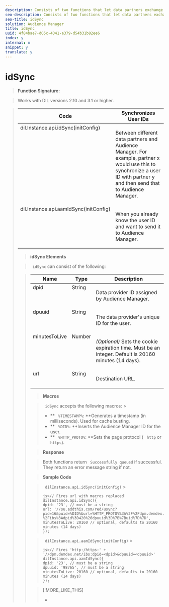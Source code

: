 ```yaml
---
description: Consists of two functions that let data partners exchange and synchronize user IDs among themselves and Audience Manager.
seo-description: Consists of two functions that let data partners exchange and synchronize user IDs among themselves and Audience Manager.
seo-title: idSync
solution: Audience Manager
title: idSync
uuid: 4f84bae7-d05c-4041-a379-d54b31b82ee6
index: y
internal: n
snippet: y
translate: y
---
```


# idSync


>**Function Signature:** 

>Works with DIL versions 2.10 and 3.1 or higher. 

><table id="table_ADC7501511914805A6A6B24B2DFEBA51"> 
 <thead> 
  <tr> 
   <th colname="col1" class="entry"> Code </th> 
   <th colname="col2" class="entry"> Synchronizes User IDs </th> 
  </tr> 
 </thead>
 <tbody> 
  <tr valign="top"> 
   <td colname="col1"> <span class="codeph"> dil.Instance.api.idSync(initConfig) </span> </td> 
   <td colname="col2"> <p>Between different data partners and Audience Manager. For example, partner x would use this to synchronize a user ID with partner y and then send that to Audience Manager. </p> </td> 
  </tr> 
  <tr valign="top"> 
   <td colname="col1"> <span class="codeph"> dil.Instance.api.aamIdSync(initConfig) </span> </td> 
   <td colname="col2"> <p>When you already know the user ID and want to send it to Audience Manager. </p> </td> 
  </tr> 
 </tbody> 
</table>

>**idSync Elements** 

>` idSync` can consist of the following: 

><table id="table_5343BE784E694C67B09A0A8878CF8001"> 
 <thead> 
  <tr> 
   <th colname="col1" class="entry"> Name </th> 
   <th colname="col2" class="entry"> Type </th> 
   <th colname="col3" class="entry"> Description </th> 
  </tr> 
 </thead>
 <tbody> 
  <tr valign="top"> 
   <td colname="col1"> <span class="codeph"> dpid </span> </td> 
   <td colname="col2"> String </td> 
   <td colname="col3"> <p>Data provider ID assigned by Audience Manager. </p> </td> 
  </tr> 
  <tr valign="top"> 
   <td colname="col1"> <span class="codeph"> dpuuid </span> </td> 
   <td colname="col2"> String </td> 
   <td colname="col3"> <p>The data provider's unique ID for the user. </p> </td> 
  </tr> 
  <tr valign="top"> 
   <td colname="col1"> <span class="codeph"> minutesToLive </span> </td> 
   <td colname="col2"> Number </td> 
   <td colname="col3"> <p><i>(Optional)</i> Sets the cookie expiration time. Must be an integer. Default is 20160 minutes (14 days). </p> </td> 
  </tr> 
  <tr valign="top"> 
   <td colname="col1"> <span class="codeph"> url </span> </td> 
   <td colname="col2"> String </td> 
   <td colname="col3"> <p>Destination URL. </p> </td> 
  </tr> 
 </tbody> 
</table>

>**Macros** 

>` idSync` accepts the following macros: >
>* ** ` %TIMESTAMP%`: **Generates a timestamp (in milliseconds). Used for cache busting.
>* ** ` %DID%`: **Inserts the Audience Manager ID for the user.
>* ** ` %HTTP_PROTO%`: **Sets the page protocol ( ` http` or ` https`).


>**Response** 

>Both functions return ` Successfully queued` if successful. They return an error message string if not. 

>**Sample Code** 

>` dilInstance.api.idSync(initConfig)` >
>```
>js>// Fires url with macros replaced 
>dilInstance.api.idSync({ 
> dpid: '23', // must be a string 
> url: '//su.addthis.com/red/usync?pid=16&puid=%DID%&url=%HTTP_PROTO%%3A%2F%2Fdpm.demdex.net 
>%2Fibs%3Adpid%3D420%26dpuuid%3D%7B%7Buid%7D%7D', 
> minutesToLive: 20160 // optional, defaults to 20160 minutes (14 days)  
>});
>```


>` dilInstance.api.aamIdSync(initConfig)` >
>```
>js>// Fires 'http:/https:' + '//dpm.demdex.net/ibs:dpid=<dpid>&dpuuid=<dpuuid>' 
>dilInstance.api.aamIdSync({ 
> dpid: '23', // must be a string 
> dpuuid: '98765', // must be a string 
> minutesToLive: 20160 // optional, defaults to 20160 minutes (14 days)  
>});
>```

>[!MORE_LIKE_THIS]
>
>* [  ](https://marketing.adobe.com/resources/help/en_US/mcvid/mcvid-idsync.html)
